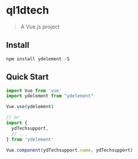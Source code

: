 # ql1dtech

> A Vue.js project

## Install
```
npm install ydelement -S
```

## Quick Start
``` javascript
import Vue from 'vue'
import ydelement from "ydelement"

Vue.use(ydelement)

// or
import {
  ydTechsupport,
  // ...
} from 'ydelement'

Vue.component(ydTechsupport.name, ydTechsupport)
```

